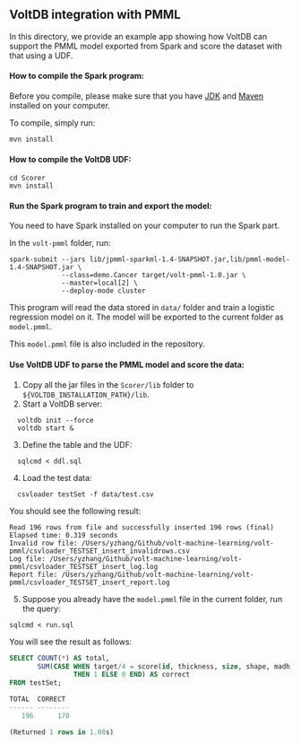 ## VoltDB integration with PMML

In this directory, we provide an example app showing how VoltDB can support the PMML model exported from Spark and score the dataset with that using a UDF.

#### How to compile the Spark program:

Before you compile, please make sure that you have [JDK](http://www.oracle.com/technetwork/java/javase/downloads/jdk8-downloads-2133151.html) and [Maven](http://maven.apache.org/download.cgi) installed on your computer.

To compile, simply run:
```
mvn install
```

#### How to compile the VoltDB UDF:

```
cd Scorer
mvn install
```

#### Run the Spark program to train and export the model:

You need to have Spark installed on your computer to run the Spark part.

In the `volt-pmml` folder, run:

```
spark-submit --jars lib/jpmml-sparkml-1.4-SNAPSHOT.jar,lib/pmml-model-1.4-SNAPSHOT.jar \
             --class=demo.Cancer target/volt-pmml-1.0.jar \
             --master=local[2] \
             --deploy-mode cluster
```

This program will read the data stored in `data/` folder and train a logistic regression model on it. The model will be exported to the current folder as `model.pmml`.

This `model.pmml` file is also included in the repository.

#### Use VoltDB UDF to parse the PMML model and score the data:

1. Copy all the jar files in the `Scorer/lib` folder to `${VOLTDB_INSTALLATION_PATH}/lib`.
2. Start a VoltDB server:
```
  voltdb init --force
  voltdb start &
```

3. Define the table and the UDF:
```
  sqlcmd < ddl.sql
```

4. Load the test data:
```
  csvloader testSet -f data/test.csv
```
You should see the following result:
```
Read 196 rows from file and successfully inserted 196 rows (final)
Elapsed time: 0.319 seconds
Invalid row file: /Users/yzhang/Github/volt-machine-learning/volt-pmml/csvloader_TESTSET_insert_invalidrows.csv
Log file: /Users/yzhang/Github/volt-machine-learning/volt-pmml/csvloader_TESTSET_insert_log.log
Report file: /Users/yzhang/Github/volt-machine-learning/volt-pmml/csvloader_TESTSET_insert_report.log
```

5. Suppose you already have the `model.pmml` file in the current folder, run the query:

```
sqlcmd < run.sql
```
You will see the result as follows:
```sql
SELECT COUNT(*) AS total, 
       SUM(CASE WHEN target/4 = score(id, thickness, size, shape, madh, epsize, bnuc, bchrom, nNuc, mit, target)
                THEN 1 ELSE 0 END) AS correct
FROM testSet;

TOTAL  CORRECT 
------ --------
   196      170

(Returned 1 rows in 1.08s)
```
